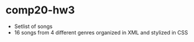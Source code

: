 # comp20-hw3

- Setlist of songs
- 16 songs from 4 different genres organized in XML and stylized in CSS
